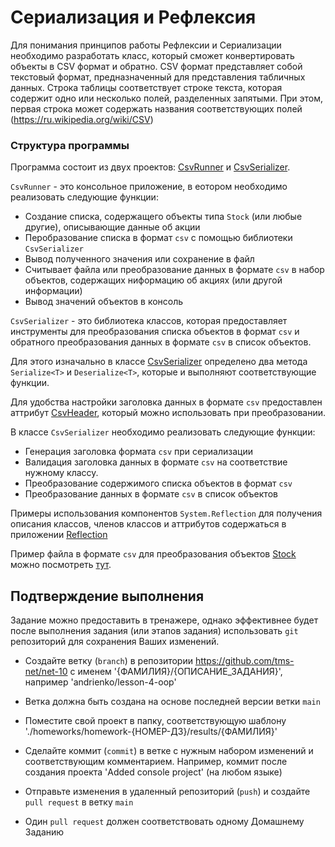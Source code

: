 ﻿# Сериализация и Рефлексия
Для понимания принципов работы Рефлексии и Сериализации необходимо разработать класс, который сможет конвертировать объекты в CSV формат и обратно.
CSV формат представляет собой текстовый формат, предназначенный для представления табличных данных. Строка таблицы соответствует строке текста, которая содержит одно или несколько полей, разделенных запятыми.
При этом, первая строка может содержать названия соответствующих полей (https://ru.wikipedia.org/wiki/CSV)

### Структура программы

Программа состоит из двух проектов: [CsvRunner](./sample/CsvRunner/CsvRunner.csproj) и [CsvSerializer](./sample/CsvSerializer/CsvSerializer.csproj). 

`CsvRunner` - это консольное приложение, в еотором необходимо реализовать следующие функции:
  - Создание списка, содержащего объекты типа `Stock` (или любые другие), описывающие данные об акции
  - Перобразование списка в формат `csv` с помощью библиотеки `CsvSerializer` 
  - Вывод полученного значения или сохранение в файл
  - Считывает файла или преобразование данных в формате `csv` в набор объектов, содержащих ниформацию об акциях (или другой информации)
  - Вывод значений объектов в консоль

`CsvSerializer` - это библиотека классов, которая предоставляет инструменты для преобразования списка объектов в формат `csv` и обратного преобразования данных в формате  `csv` в список объектов.

Для этого изначально в классе [CsvSerializer](./sample/CsvSerializer/CsvSerializer.cs) определено два метода `Serialize<T>` и `Deserialize<T>`, которые и выполняют соответствующие функции.

Для удобства настройки заголовка данных в формате `csv` предоставлен аттрибут [CsvHeader](./sample/CsvSerializer/CsvHeaderAttribute.cs), который можно использовать при преобразовании.

В классе `CsvSerializer` необходимо реализовать следующие функции:
  - Генерация заголовка формата `csv` при сериализации
  - Валидация заголовка данных в формате `csv` на соответствие нужному классу.
  - Преобразование содержимого списка объектов в формат `csv`
  - Преобразование данных в формате `csv` в список объектов

Примеры использования компонентов `System.Reflection` для получения описания классов, членов классов и аттрибутов содержаться в приложении [Reflection](./sample/Reflection/Reflection.csproj)

Пример файла в формате `csv` для преобразования объектов [Stock](../homework-13/sample/CsvRunner/Stock.cs) можно посмотреть [тут](../homework-13/sample/files/trading.csv).

## Подтверждение выполнения
Задание можно предоставить в тренажере, однако эффективнее будет после выполнения задания (или этапов задания) использовать `git` репозиторий для сохранения Ваших изменений.

 - Создайте ветку (`branch`) в репозитории https://github.com/tms-net/net-10 с именем '{ФАМИЛИЯ}/{ОПИСАНИЕ_ЗАДАНИЯ}', например 'andrienko/lesson-4-oop'

 - Ветка должна быть создана на основе последней версии ветки `main`

 - Поместите свой проект в папку, соответствующую шаблону './homeworks/homework-{НОМЕР-ДЗ}/results/{ФАМИЛИЯ}'

 - Сделайте коммит (`commit`) в ветке с нужным набором изменений и соответствующим комментарием. Например, коммит после создания проекта 'Added console project' (на любом языке)

 - Отправьте изменения в удаленный репозиторий (`push`) и создайте `pull request` в ветку `main`

 - Один `pull request` должен соответствовать одному Домашнему Заданию






